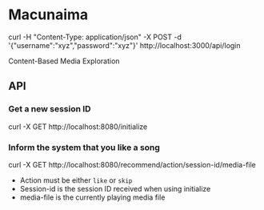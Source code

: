 # Macunaima

curl -H "Content-Type: application/json" -X POST -d '{"username":"xyz","password":"xyz"}' http://localhost:3000/api/login

Content-Based Media Exploration

## API


### Get a new session ID
curl -X GET http://localhost:8080/initialize

### Inform the system that you like a song
curl -X GET http://localhost:8080/recommend/action/session-id/media-file

* Action must be either `like` or `skip`
* Session-id is the session ID received when using initialize
* media-file is the currently playing media file



